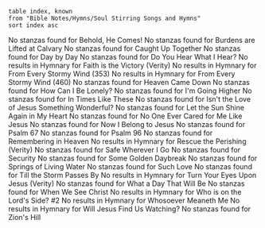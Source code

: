 ```dataview
table index, known
from "Bible Notes/Hymns/Soul Stirring Songs and Hymns"
sort index asc
```


No stanzas found for Behold, He Comes!
No stanzas found for Burdens are Lifted at Calvary
No stanzas found for Caught Up Together
No stanzas found for Day by Day
No stanzas found for Do You Hear What I Hear?
No results in Hymnary for Faith is the Victory (Verity)
No results in Hymnary for From Every Stormy Wind (353)
No results in Hymnary for From Every Stormy Wind (460)
No stanzas found for Heaven Came Down
No stanzas found for How Can I Be Lonely?
No stanzas found for I'm Going Higher
No stanzas found for In Times Like These
No stanzas found for Isn't the Love of Jesus Something Wonderful?
No stanzas found for Let the Sun Shine Again in My Heart
No stanzas found for No One Ever Cared for Me Like Jesus
No stanzas found for Now I Belong to Jesus
No stanzas found for Psalm 67
No stanzas found for Psalm 96
No stanzas found for Remembering in Heaven
No results in Hymnary for Rescue the Perishing (Verity)
No stanzas found for Safe Wherever I Go
No stanzas found for Security
No stanzas found for Some Golden Daybreak
No stanzas found for Springs of Living Water
No stanzas found for Such Love
No stanzas found for Till the Storm Passes By
No results in Hymnary for Turn Your Eyes Upon Jesus (Verity)
No stanzas found for What a Day That Will Be
No stanzas found for When We See Christ
No results in Hymnary for Who is on the Lord's Side? #2
No results in Hymnary for Whosoever Meaneth Me
No results in Hymnary for Will Jesus Find Us Watching?
No stanzas found for Zion's Hill